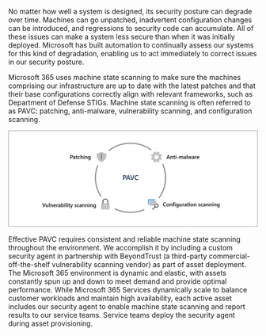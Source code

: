 No matter how well a system is designed, its security posture can degrade over time. Machines can go unpatched, inadvertent configuration changes can be introduced, and regressions to security code can accumulate. All of these issues can make a system less secure than when it was initially deployed. Microsoft has built automation to continually assess our systems for this kind of degradation, enabling us to act immediately to correct issues in our security posture.

Microsoft 365 uses machine state scanning to make sure the machines comprising our infrastructure are up to date with the latest patches and that their base configurations correctly align with relevant frameworks, such as Department of Defense STIGs. Machine state scanning is often referred to as PAVC: patching, anti-malware, vulnerability scanning, and configuration scanning.

![A box with four quadrants united by a picture of a lock in the middle. Each quadrant contains a component of PAVC: patching, anti-malware, vulnerability scanning, and configuration scanning. ](../media/scanning-process.png)

Effective PAVC requires consistent and reliable machine state scanning throughout the environment. We accomplish it by including a custom security agent in partnership with BeyondTrust (a third-party commercial-off-the-shelf vulnerability scanning vendor) as part of asset deployment. The Microsoft 365 environment is dynamic and elastic, with assets constantly spun up and down to meet demand and provide optimal performance. While Microsoft 365 Services dynamically scale to balance customer workloads and maintain high availability, each active asset includes our security agent to enable machine state scanning and report results to our service teams. Service teams deploy the security agent during asset provisioning.
